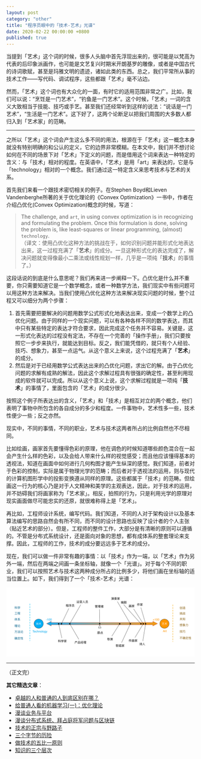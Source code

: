 ```yaml
---
layout: post
category: "other"
title: "程序员眼中的「技术-艺术」光谱"
date: 2020-02-22 00:00:00 +0800
published: true
---
```


当提到「艺术」这个词的时候，很多人头脑中首先浮现出来的，很可能是以梵高为代表的后印象派画作，也可能是文艺复兴时期米开朗基罗的雕像，或者是中国古代的诗词歌赋，甚至是玛雅文明的遗迹，诸如此类的东西。总之，我们平常所从事的技术工作——写代码、调试程序，这些都跟「艺术」毫不沾边。

<!--more-->

然而，「艺术」这个词也有大众化的一面，有时它的适用范围非常之广。比如，我们可以说：“烹饪是一门艺术”，“钓鱼是一门艺术”。这个时候，「艺术」一词的含义大致相当于技能、技巧或手艺。甚至我们还经常听到这样的说法：“说话是一门艺术”，“生活是一门艺术”。这下好了，这两个论断足以把我们周围的大多数人都归入到「艺术家」的范畴。

---

之所以「艺术」这个词会产生这么多不同的用法，根源在于「艺术」这一概念本身就没有特别明确的和公认的定义，它的边界非常模糊。在本文中，我们并不想讨论如何在不同的场景下对「艺术」下定义的问题，而是借用这个词来表达一种特定的含义：与「技术」相对的程度。在英语中，「艺术」是用「art」来表达的，它是与「technology」相对的一个概念。我们通过这一特定含义来思考技术与艺术的关系。

首先我们来看一个跟技术密切相关的例子。在Stephen Boyd和Lieven Vandenberghe所著的关于优化理论的《Convex Optimization》一书中，作者在介绍凸优化(Convex Optimization)概念的时候，写道：

> The challenge, and `art`, in using convex optimization is in recognizing and formulating the problem. Once this formulation is done, solving the problem is, like least-squares or linear programming, (almost) `technology`.  
>（译文：使用凸优化这种方法的挑战在于，如何识别问题并能形式化地表达出来，这一过程充满了「**艺术**」的成分。一旦这种形式化的表达完成了，解决问题就变得像最小二乘法或线性规划一样，几乎是一项纯「**技术**」的事情了。）

这段话说的到底是什么意思呢？我们再来进一步阐释一下。凸优化是什么并不重要，你只需要知道它是一个数学概念，或者一种数学方法，我们现实中有些问题可以用这种方法来解决。当我们使用凸优化这种方法来解决现实问题的时候，整个过程又可以细分为两个步骤：
1. 首先需要把要解决的问题用数学公式形式化地表达出来，变成一个数学上的凸优化问题。由于同样的一个现实问题，可以有各种各样不同的数学表达，而其中只有某些特定的表达才符合要求，因此完成这个任务并不容易。关键是，这一形式化表达的过程没有定法，不存在一个完善的「操作手册」，我们只要按照它一步步来执行，就能达到目标。反之，我们能凭借的，就只有个人经验、技巧、想象力，甚至一点运气。从这个意义上来说，这个过程充满了「**艺术**」的成分。
2. 然后是对于已经用数学公式表达出来的凸优化问题，求出它的解。由于凸优化问题的求解有成熟的解法，因此这个求解过程具有很强的确定性，甚至利用现成的软件就可以完成。所以从这个意义上说，这个求解过程就是一项纯「**技术**」的事情了，里面包含的「艺术」的成分很少。

按照这个例子所表达出的含义，「艺术」和「技术」是相互对立的两个概念，他们表明了事物中所包含的各自成分的多少和程度。一件事物中，艺术性多一些，技术性便少一些；反之亦然。

现实中，不同的事情，不同的职业，艺术与技术这两者所占的比例自然也不尽相同。

比如绘画，画家首先要懂得色彩的原理，他在调色的时候知道哪些颜色混合在一起会产生什么样的色彩，以及会给人带来什么样的视觉感受；而且他应该懂得基本的透视法，知道在画面中如何进行几何构图才能产生纵深的感觉。我们知道，前者对于色彩的控制，实际是属于物理光学的范畴；而后者对于透视法的运用，则与现代的计算机图形学中的投影变换遵从同样的原理。这些都属于「技术」的范畴。但绘画这一行为的核心乃是对于人文精神和美学的主观表达，因此，对于技术的运用，并不妨碍我们将画家称为「艺术家」。相反，拍照的行为，只是利用光学的原理对现实画面做尽可能忠实的还原，就很难称得上是「艺术」。

再比如，工程师设计系统，编写代码。我们知道，不同的人对于架构设计以及基本算法编写的思路自然会有所不同，而不同的设计思路也反映了设计者的个人主张（贴近艺术的部分）。但是，工程师的整件工作，大部分是有清晰的原则可以遵循的。不管是分布式系统设计，还是面向对象的思想，都有成体系的整套理论来支撑。因此，工程师的工作，技术的成分要远远多于艺术的成分。

现在，我们可以做一件非常有趣的事情：以「技术」作为一端，以「艺术」作为另外一端，然后在两端之间画一条坐标轴，就像一个「光谱」。对于每个不同的职业，我们可以按照艺术与技术这两种成分所占的比例多少，将他们画在坐标轴的适当位置上。如下，我们得到了一个「技术-艺术」光谱：

[<img src="/assets/photos_tech_art/tech_art_spectrum.png" style="width:600px" alt="「技术-艺术」光谱" />](/assets/photos_tech_art/tech_art_spectrum.png)

---



（正文完）

**其它精选文章**：

* [卓越的人和普通的人到底区别在哪？](https://mp.weixin.qq.com/s/7xXtmQ31ZkaPcFXVej4Yeg)
* [给普通人看的机器学习(一)：优化理论](https://mp.weixin.qq.com/s/-lJyRREez1ITxomizuhPAw)
* [漫谈业务与平台](https://mp.weixin.qq.com/s/gPE2XTqTHaN8Bg7NnfOoBw)
* [漫谈分布式系统、拜占庭将军问题与区块链](https://mp.weixin.qq.com/s/tngWdvoev8SQiyKt1gy5vw)
* [技术的正宗与野路子](https://mp.weixin.qq.com/s/_Emd5WoQrXJ3oRGxenTl7A)
* [三个字节的历险](https://mp.weixin.qq.com/s/6Gyzfo4vF5mh59Xzvgm4UA)
* [做技术的五比一原则](https://mp.weixin.qq.com/s/VfePdDnKkOlsxdm_slQp5g)
* [知识的三个层次](https://mp.weixin.qq.com/s/HnbBeQKG3SibP6q8eqVVJQ)